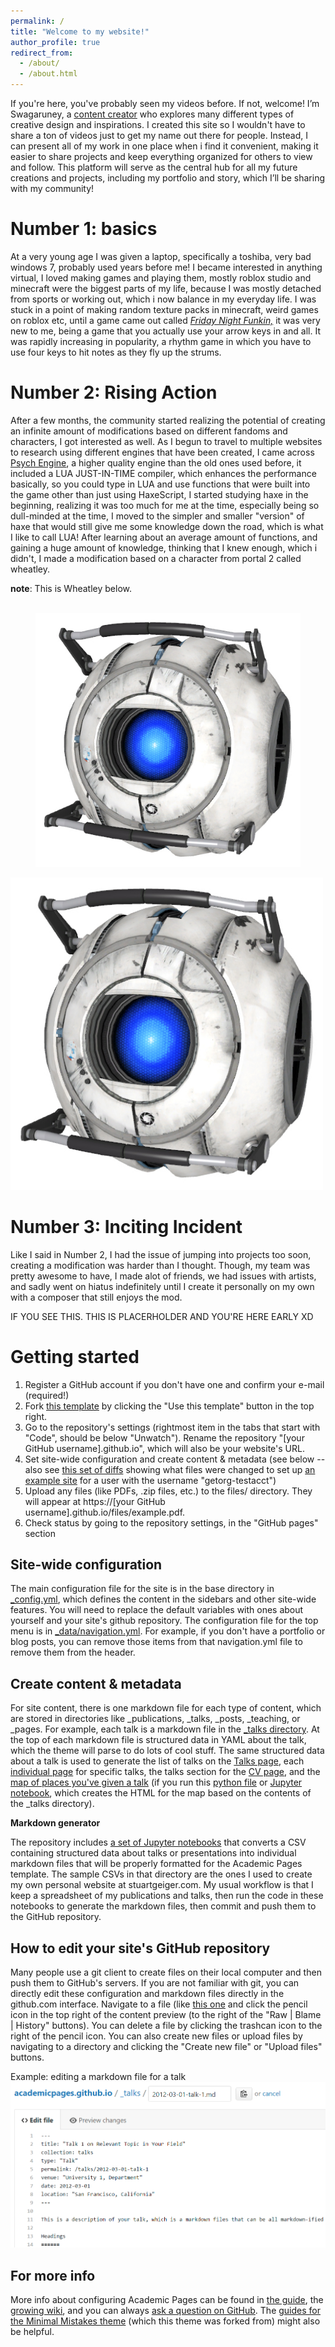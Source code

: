 ```yaml
---
permalink: /
title: "Welcome to my website!"
author_profile: true
redirect_from: 
  - /about/
  - /about.html
---
```


If you're here, you've probably seen my videos before. If not, welcome! I’m Swagaruney, a [content creator](https://www.youtube.com/@swagaruney) who explores many different types of creative design and inspirations. I created this site so I wouldn't have to share a ton of videos just to get my name out there for people. Instead, I can present all of my work in one place when i find it convenient, making it easier to share projects and keep everything organized for others to view and follow. This platform will serve as the central hub for all my future creations and projects, including my portfolio and story, which I’ll be sharing with my community!

Number 1: basics
======
At a very young age I was given a laptop, specifically a toshiba, very bad windows 7, probably used years before me! I became interested in anything virtual, I loved making games and playing them, mostly roblox studio and minecraft were the biggest parts of my life, because I was mostly detached from sports or working out, which i now balance in my everyday life. 
  I was stuck in a point of making random texture packs in minecraft, weird games on roblox etc, until a game came out called [*Friday Night Funkin,*](https://www.newgrounds.com/portal/view/770371) it was very new to me, being a game that you actually use your arrow keys in and all. It was rapidly increasing in popularity, a rhythm game in which you have to use four keys to hit notes as they fly up the strums.

Number 2: Rising Action
======
After a few months, the community started realizing the potential of creating an infinite amount of modifications based on different fandoms and characters, I got interested as well. As I begun to travel to multiple websites to research using different engines that have been created, I came across [Psych Engine](https://github.com/ShadowMario/FNF-PsychEngine/releases), a higher quality engine than the old ones used before, it included a LUA JUST-IN-TIME compiler, which enhances the performance basically, so you could type in LUA and use functions that were built into the game other than just using HaxeScript, I started studying haxe in the beginning, realizing it was too much for me at the time, especially being so dull-minded at the time, I moved to the simpler and smaller "version" of haxe that would still give me some knowledge down the road, which is what I like to call LUA! After learning about an average amount of functions, and gaining a huge amount of knowledge, thinking that I knew enough, which i didn't, I made a modification based on a character from portal 2 called wheatley.

**note**: This is Wheatley below.

<figure>
<br/><img src='../images/wheatley.jpg'>
</figure>

<img src="/images/wheatley.jpg" width="500" height="500" />

Number 3: Inciting Incident
======
Like I said in Number 2, I had the issue of jumping into projects too soon, creating a modification was harder than I thought. Though, my team was pretty awesome to have, I made alot of friends, we had issues with artists, and sadly went on hiatus indefinitely until I create it personally on my own with a composer that still enjoys the mod.

IF YOU SEE THIS. THIS IS PLACERHOLDER AND YOU'RE HERE EARLY XD

Getting started
======
1. Register a GitHub account if you don't have one and confirm your e-mail (required!)
1. Fork [this template](https://github.com/academicpages/academicpages.github.io) by clicking the "Use this template" button in the top right. 
1. Go to the repository's settings (rightmost item in the tabs that start with "Code", should be below "Unwatch"). Rename the repository "[your GitHub username].github.io", which will also be your website's URL.
1. Set site-wide configuration and create content & metadata (see below -- also see [this set of diffs](http://archive.is/3TPas) showing what files were changed to set up [an example site](https://getorg-testacct.github.io) for a user with the username "getorg-testacct")
1. Upload any files (like PDFs, .zip files, etc.) to the files/ directory. They will appear at https://[your GitHub username].github.io/files/example.pdf.  
1. Check status by going to the repository settings, in the "GitHub pages" section

Site-wide configuration
------
The main configuration file for the site is in the base directory in [_config.yml](https://github.com/academicpages/academicpages.github.io/blob/master/_config.yml), which defines the content in the sidebars and other site-wide features. You will need to replace the default variables with ones about yourself and your site's github repository. The configuration file for the top menu is in [_data/navigation.yml](https://github.com/academicpages/academicpages.github.io/blob/master/_data/navigation.yml). For example, if you don't have a portfolio or blog posts, you can remove those items from that navigation.yml file to remove them from the header. 

Create content & metadata
------
For site content, there is one markdown file for each type of content, which are stored in directories like _publications, _talks, _posts, _teaching, or _pages. For example, each talk is a markdown file in the [_talks directory](https://github.com/academicpages/academicpages.github.io/tree/master/_talks). At the top of each markdown file is structured data in YAML about the talk, which the theme will parse to do lots of cool stuff. The same structured data about a talk is used to generate the list of talks on the [Talks page](https://academicpages.github.io/talks), each [individual page](https://academicpages.github.io/talks/2012-03-01-talk-1) for specific talks, the talks section for the [CV page](https://academicpages.github.io/cv), and the [map of places you've given a talk](https://academicpages.github.io/talkmap.html) (if you run this [python file](https://github.com/academicpages/academicpages.github.io/blob/master/talkmap.py) or [Jupyter notebook](https://github.com/academicpages/academicpages.github.io/blob/master/talkmap.ipynb), which creates the HTML for the map based on the contents of the _talks directory).

**Markdown generator**

The repository includes [a set of Jupyter notebooks](https://github.com/academicpages/academicpages.github.io/tree/master/markdown_generator
) that converts a CSV containing structured data about talks or presentations into individual markdown files that will be properly formatted for the Academic Pages template. The sample CSVs in that directory are the ones I used to create my own personal website at stuartgeiger.com. My usual workflow is that I keep a spreadsheet of my publications and talks, then run the code in these notebooks to generate the markdown files, then commit and push them to the GitHub repository.

How to edit your site's GitHub repository
------
Many people use a git client to create files on their local computer and then push them to GitHub's servers. If you are not familiar with git, you can directly edit these configuration and markdown files directly in the github.com interface. Navigate to a file (like [this one](https://github.com/academicpages/academicpages.github.io/blob/master/_talks/2012-03-01-talk-1.md) and click the pencil icon in the top right of the content preview (to the right of the "Raw | Blame | History" buttons). You can delete a file by clicking the trashcan icon to the right of the pencil icon. You can also create new files or upload files by navigating to a directory and clicking the "Create new file" or "Upload files" buttons. 

Example: editing a markdown file for a talk
![Editing a markdown file for a talk](/images/editing-talk.png)

For more info
------
More info about configuring Academic Pages can be found in [the guide](https://academicpages.github.io/markdown/), the [growing wiki](https://github.com/academicpages/academicpages.github.io/wiki), and you can always [ask a question on GitHub](https://github.com/academicpages/academicpages.github.io/discussions). The [guides for the Minimal Mistakes theme](https://mmistakes.github.io/minimal-mistakes/docs/configuration/) (which this theme was forked from) might also be helpful.
